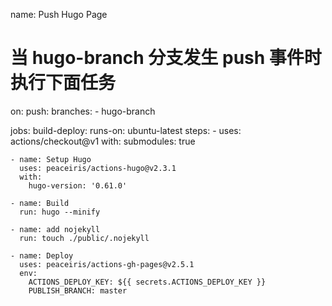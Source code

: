 name: Push Hugo Page

# 当 hugo-branch 分支发生 push 事件时执行下面任务
on:
  push:
    branches:
      - hugo-branch

jobs:
  build-deploy:
    runs-on: ubuntu-latest
    steps:
    - uses: actions/checkout@v1
      with:
        submodules: true

    - name: Setup Hugo
      uses: peaceiris/actions-hugo@v2.3.1
      with:
        hugo-version: '0.61.0'

    - name: Build
      run: hugo --minify

    - name: add nojekyll
      run: touch ./public/.nojekyll

    - name: Deploy
      uses: peaceiris/actions-gh-pages@v2.5.1
      env:
        ACTIONS_DEPLOY_KEY: ${{ secrets.ACTIONS_DEPLOY_KEY }}
        PUBLISH_BRANCH: master